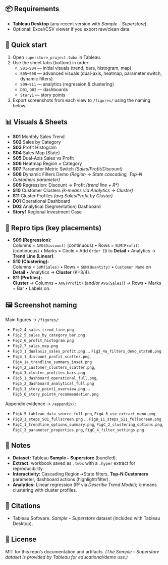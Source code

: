 
## 📦 Requirements
- **Tableau Desktop** (any recent version with *Sample – Superstore*).
- Optional: Excel/CSV viewer if you export raw/clean data.

## 🚀 Quick start
1. Open `superstore_project.twbx` in Tableau.
2. Use the sheet tabs (bottom) in order:
   - `S01`–`S04` — initial visuals (trend, bars, histogram, map)  
   - `S05`–`S08` — advanced visuals (dual-axis, heatmap, parameter switch, dynamic filters)  
   - `S09`–`S11` — analytics (regression & clustering)  
   - `D01`, `D02` — dashboards  
   - `Story1` — story points
3. Export screenshots from each view to `/figures/` using the naming below.

## 📊 Visuals & Sheets
- **S01** Monthly Sales Trend  
- **S02** Sales by Category  
- **S03** Profit Histogram  
- **S04** Sales Map (State)  
- **S05** Dual-Axis Sales vs Profit  
- **S06** Heatmap Region × Category  
- **S07** Parameter Metric Switch *(Sales/Profit/Discount)*  
- **S08** Dynamic Filters Demo *(Region → State cascading, Top-N Customers parameter)*  
- **S09** Regression: Discount → Profit *(trend line + R²)*  
- **S10** Customer Clusters *(k-means via Analytics → Cluster)*  
- **S11** Cluster Profiles *(avg Sales/Profit by Cluster)*  
- **D01** Operational Dashboard  
- **D02** Analytical (Segmentation) Dashboard  
- **Story1** Regional Investment Case

## 🔁 Repro tips (key placements)
- **S09 (Regression):**  
  Columns = `AVG(Discount)` (continuous) • Rows = `SUM(Profit)` (continuous) • Marks = Circle • Add `Order ID` to **Detail** • Analytics → **Trend Line (Linear)**.
- **S10 (Clustering):**  
  Columns = `SUM(Sales)` • Rows = `SUM(Quantity)` • `Customer Name` on **Detail** • Analytics → **Cluster** (K=3/4).
- **S11 (Profiles):**  
  **Cluster** → Columns • `AVG(Profit)` (and/or `AVG(Sales)`) → Rows • Marks = Bar • Labels on.

## 🖼️ Screenshot naming
Main figures → `/figures/`:
- `Fig2_4_sales_trend_line.png`  
- `Fig2_5_sales_by_category_bar.png`  
- `Fig2_6_profit_histogram.png`  
- `Fig2_7_sales_map.png`  
- `Fig3_1_dualaxis_sales_profit.png` … `Fig3_4a_filters_demo_stateB.png`  
- `Fig4_1_discount_profit_scatter.png`, `Fig4_1a_trendline_summary_inset.png`  
- `Fig4_2_customer_clusters_scatter.png`, `Fig4_3_cluster_profiles_bars.png`  
- `Fig5_1_dashboard_operational_full.png`, `Fig5_2_dashboard_analytical_full.png`  
- `Fig5_3_story_point1_overview.png` … `Fig5_6_story_point4_recommendation.png`

Appendix evidence → `/appendix/`:
- `FigA_5_tableau_data_source_full.png`, `FigA_6_use_extract_menu.png`  
- `FigB_1_steps_S01_fullscreen.png` … `FigB_11_steps_S11_fullscreen.png`  
- `FigC_1_trendline_options_summary.png`, `FigC_2_clustering_options.png`, `FigC_3_parameter_properties.png`, `FigC_4_filter_settings.png`

## 🧠 Notes
- **Dataset:** Tableau **Sample – Superstore** (bundled).  
- **Extract:** workbook saved as `.twbx` with a `.hyper` extract for reproducibility.  
- **Interactivity:** Cascading Region→State filters, **Top-N Customers** parameter, dashboard actions (highlight/filter).  
- **Analytics:** Linear regression (R² via *Describe Trend Model*); k-means clustering with cluster profiles.

## 📝 Citations
- Tableau Software. *Sample – Superstore* dataset (included with Tableau Desktop).

## 📄 License
MIT for this repo’s documentation and artifacts. *(The Sample – Superstore dataset is provided by Tableau for educational/demo use.)*
